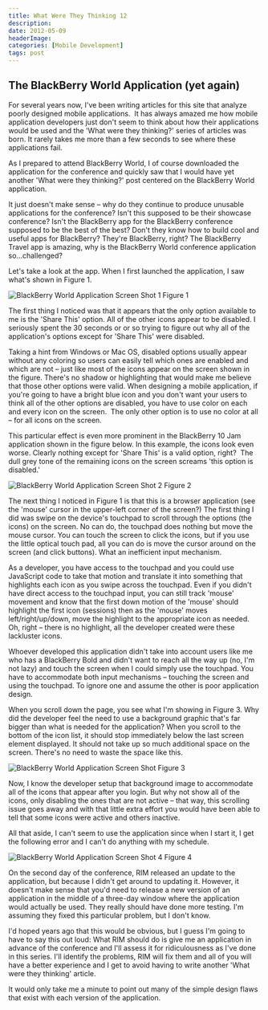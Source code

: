 ```yaml
---
title: What Were They Thinking 12
description: 
date: 2012-05-09
headerImage: 
categories: [Mobile Development]
tags: post
---
```


## The BlackBerry World Application (yet again)

For several years now, I've been writing articles for this site that analyze poorly designed mobile applications.  It has always amazed me how mobile application developers just don't seem to think about how their applications would be used and the 'What were they thinking?' series of articles was born. It rarely takes me more than a few seconds to see where these applications fail.

As I prepared to attend BlackBerry World, I of course downloaded the application for the conference and quickly saw that I would have yet another 'What were they thinking?' post centered on the BlackBerry World application. 

It just doesn't make sense – why do they continue to produce unusable applications for the conference? Isn't this supposed to be their showcase conference? Isn't the BlackBerry app for the BlackBerry conference supposed to be the best of the best? Don't they know how to build cool and useful apps for BlackBerry? They're BlackBerry, right? The BlackBerry Travel app is amazing, why is the BlackBerry World conference application so…challenged?

Let's take a look at the app. When I first launched the application, I saw what's shown in Figure 1.

![BlackBerry World Application Screen Shot 1](/images/2012/bbworld_app_2012_1.png)
Figure 1

The first thing I noticed was that it appears that the only option available to me is the 'Share This' option. All of the other icons appear to be disabled. I seriously spent the 30 seconds or or so trying to figure out why all of the application's options except for 'Share This' were disabled.

Taking a hint from Windows or Mac OS, disabled options usually appear without any coloring so users can easily tell which ones are enabled and which are not – just like most of the icons appear on the screen shown in the figure. There's no shadow or highlighting that would make me believe that those other options were valid. When designing a mobile application, if you're going to have a bright blue icon and you don't want your users to think all of the other options are disabled, you have to use color on each and every icon on the screen.  The only other option is to use no color at all – for all icons on the screen.

This particular effect is even more prominent in the BlackBerry 10 Jam application shown in the figure below. In this example, the icons look even worse. Clearly nothing except for 'Share This' is a valid option, right?  The dull grey tone of the remaining icons on the screen screams 'this option is disabled.'

![BlackBerry World Application Screen Shot 2](/images/2012/bbworld_app_2012_2.png)
Figure 2

The next thing I noticed in Figure 1 is that this is a browser application (see the 'mouse' cursor in the upper-left corner of the screen?) The first thing I did was swipe on the device's touchpad to scroll through the options (the icons) on the screen. No can do, the touchpad does nothing but move the mouse cursor. You can touch the screen to click the icons, but if you use the little optical touch pad, all you can do is move the cursor around on the screen (and click buttons). What an inefficient input mechanism.

As a developer, you have access to the touchpad and you could use JavaScript code to take that motion and translate it into something that highlights each icon as you swipe across the touchpad. Even if you didn't have direct access to the touchpad input, you can still track 'mouse' movement and know that the first down motion of the 'mouse' should highlight the first icon (sessions) then as the 'mouse' moves left/right/up/down, move the highlight to the appropriate icon as needed. Oh, right – there is no highlight, all the developer created were these lackluster icons.

Whoever developed this application didn't take into account users like me who has a BlackBerry Bold and didn't want to reach all the way up (no, I'm not lazy) and touch the screen when I could simply use the touchpad. You have to accommodate both input mechanisms – touching the screen and using the touchpad. To ignore one and assume the other is poor application design.

When you scroll down the page, you see what I'm showing in Figure 3. Why did the developer feel the need to use a background graphic that's far bigger than what is needed for the application? When you scroll to the bottom of the icon list, it should stop immediately below the last screen element displayed. It should not take up so much additional space on the screen. There's no need to waste the space like this.

![BlackBerry World Application Screen Shot ](/images/2012/bbworld_app_2012_3.jpg)
Figure 3

Now, I know the developer setup that background image to accommodate all of the icons that appear after you login. But why not show all of the icons, only disabling the ones that are not active – that way, this scrolling issue goes away and with that little extra effort you would have been able to tell that some icons were active and others inactive.

All that aside, I can't seem to use the application since when I start it, I get the following error and I can't do anything with my schedule.

![BlackBerry World Application Screen Shot 4](/images/2012/bbworld_app_2012_4.png)
Figure 4

On the second day of the conference, RIM released an update to the application, but because I didn't get around to updating it. However, it doesn't make sense that you'd need to release a new version of an application in the middle of a three-day window where the application would actually be used. They really should have done more testing. I'm assuming they fixed this particular problem, but I don't know.

I'd hoped years ago that this would be obvious, but I guess I'm going to have to say this out loud: What RIM should do is give me an application in advance of the conference and I'll assess it for ridiculousness as I've done in this series. I'll identify the problems, RIM will fix them and all of you will have a better experience and I get to avoid having to write another 'What were they thinking' article.

It would only take me a minute to point out many of the simple design flaws that exist with each version of the application.